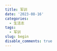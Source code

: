 ```yaml
---
title: 军训
date: '2023-08-16'
categories:
  - 生活志
tags:
  - 军训
slug: begin
disable_comments: true
---
```





